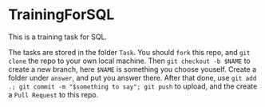 # TrainingForSQL

This is a training task for SQL.

The tasks are stored in the folder `Task`.
You should `fork` this repo, and `git clone` the repo to your own local machine.
Then `git checkout -b $NAME` to create a new branch, here `$NAME` is something you choose youself.
Create a folder under `answer`, and put you answer there.
After that done, use `git add .; git commit -m "$something to say"; git push` to upload, and the create a `Pull Request` to this repo.
